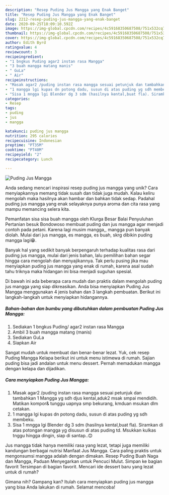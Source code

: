 ```yaml
---
description: "Resep Puding Jus Mangga yang Enak Banget"
title: "Resep Puding Jus Mangga yang Enak Banget"
slug: 2212-resep-puding-jus-mangga-yang-enak-banget
date: 2020-09-25T18:09:10.592Z
image: https://img-global.cpcdn.com/recipes/4c59168350687508/751x532cq70/puding-jus-mangga-foto-resep-utama.jpg
thumbnail: https://img-global.cpcdn.com/recipes/4c59168350687508/751x532cq70/puding-jus-mangga-foto-resep-utama.jpg
cover: https://img-global.cpcdn.com/recipes/4c59168350687508/751x532cq70/puding-jus-mangga-foto-resep-utama.jpg
author: Edith Byrd
ratingvalue: 4
reviewcount: 3
recipeingredient:
- "1 bngkus Puding agar2 instan rasa Mangga"
- "3 buah mangga matang manis"
- " GuLa"
- " Air"
recipeinstructions:
- "Masak agar2 /puding instan rasa mangga sesuai petunjuk dan tambahkan 1 Mangga yg sdh djus kental,aduk2 msak smpai mendidih. Matikan kompor&amp; tunggu uapnya smp bekurang, kmduan msukan dlm cetakan."
- "1 mangga lgi kupas dn potong dadu, susun di atas puding yg sdh membeku."
- "Sisa 1 mngga lgi Blender dg 3 sdm (hasilnya kental,buat fla). Siramkan di atas potongan mangga yg disusun di atas puding td. Msukkan kulkas tnggu hingga dingin, siap di santap..😊"
categories:
- Resep
tags:
- puding
- jus
- mangga

katakunci: puding jus mangga 
nutrition: 295 calories
recipecuisine: Indonesian
preptime: "PT35M"
cooktime: "PT40M"
recipeyield: "2"
recipecategory: Lunch

---
```



![Puding Jus Mangga](https://img-global.cpcdn.com/recipes/4c59168350687508/751x532cq70/puding-jus-mangga-foto-resep-utama.jpg)

Anda sedang mencari inspirasi resep puding jus mangga yang unik? Cara menyiapkannya memang tidak susah dan tidak juga mudah. Kalau keliru mengolah maka hasilnya akan hambar dan bahkan tidak sedap. Padahal puding jus mangga yang enak selayaknya punya aroma dan cita rasa yang mampu memancing selera kita.

Pemanfatan sisa sisa buah mangga oleh Klurga Besar Balai Penyuluhan Pertanian besuk Bondowoso membuat puding dan jus mangga agar menjadi contoh pada petani. Karena lagi musim mangga,, mangga pun banyak diolah. Mulai dari jus mangga, es mangga, es buah, skrg dibikin puding mangga lagi😁.

Banyak hal yang sedikit banyak berpengaruh terhadap kualitas rasa dari puding jus mangga, mulai dari jenis bahan, lalu pemilihan bahan segar hingga cara mengolah dan menyajikannya. Tak perlu pusing jika mau menyiapkan puding jus mangga yang enak di rumah, karena asal sudah tahu triknya maka hidangan ini bisa menjadi suguhan spesial.


Di bawah ini ada beberapa cara mudah dan praktis dalam mengolah puding jus mangga yang siap dikreasikan. Anda bisa menyiapkan Puding Jus Mangga menggunakan 4 jenis bahan dan 3 langkah pembuatan. Berikut ini langkah-langkah untuk menyiapkan hidangannya.

<!--inarticleads1-->

##### Bahan-bahan dan bumbu yang dibutuhkan dalam pembuatan Puding Jus Mangga:

1. Sediakan 1 bngkus Puding/ agar2 instan rasa Mangga
1. Ambil 3 buah mangga matang (manis)
1. Sediakan  GuLa
1. Siapkan  Air


Sangat mudah untuk membuat dan benar-benar lezat. Yuk, cek resep Puding Mangga Kelapa berikut ini untuk menu istimewa di rumah. Sajian puding bisa jadi andalan untuk menu dessert. Pernah memadukan mangga dengan kelapa dan dijadikan. 

<!--inarticleads2-->

##### Cara menyiapkan Puding Jus Mangga:

1. Masak agar2 /puding instan rasa mangga sesuai petunjuk dan tambahkan 1 Mangga yg sdh djus kental,aduk2 msak smpai mendidih. Matikan kompor&amp; tunggu uapnya smp bekurang, kmduan msukan dlm cetakan.
1. 1 mangga lgi kupas dn potong dadu, susun di atas puding yg sdh membeku.
1. Sisa 1 mngga lgi Blender dg 3 sdm (hasilnya kental,buat fla). Siramkan di atas potongan mangga yg disusun di atas puding td. Msukkan kulkas tnggu hingga dingin, siap di santap..😊


Jus mangga tidak hanya memiliki rasa yang lezat, tetapi juga memiliki kandungan berbagai nutrisi Manfaat Jus Mangga. Cara paling praktis untuk mengonsumsi mangga adalah dengan dimakan. Resep Puding Buah Naga dan Mangga, Paduan Menyegarkan untuk Pencuci Mulut. Simpan ke bagian favorit Tersimpan di bagian favorit. Mencari ide dessert baru yang lezat untuk di rumah? 

Gimana nih? Gampang kan? Itulah cara menyiapkan puding jus mangga yang bisa Anda lakukan di rumah. Selamat mencoba!
